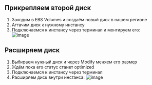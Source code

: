 ## Прикрепляем второй диск
1. Заходим в EBS Volumes и создаём новый диск в нашем регионе
2. Аттачим диск к нужному инстансу
3. Подключаемся к инстансу через терминал и монтируем его:
![image](https://github.com/user-attachments/assets/127b9e59-629a-4388-84e8-936792e36d9d)

## Расширяем диск
1. Выбираем нужный диск и через Modify меняем его размер
2. Ждём пока его статус станет optimized
3. Подключаемся к инстансу через терминал
4. Расширяем диск внутри инстанса:
![image](https://github.com/user-attachments/assets/a555e4e4-e952-4145-b01e-0338acaac706)
